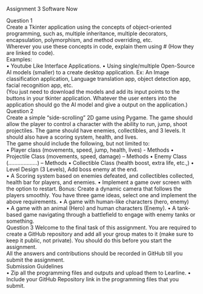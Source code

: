 Assignment 3
Software Now

Question 1  
Create a Tkinter application using the concepts of object-oriented 
programming, such as, multiple inheritance, multiple decorators, 
encapsulation, polymorphism, and method overriding, etc.  
Wherever you use these concepts in code, explain them using # (How they are 
linked to code).  
Examples:  
• Youtube Like Interface Applications. 
• Using single/multiple Open-Source AI models (smaller) to a create 
desktop application. Ex: An Image classification application, Language 
translation app, object detection app, facial recognition app, etc.  
(You just need to download the models and add its input points to the 
buttons in your tkinter application. Whatever the user enters into the 
application should go the AI model and give a output on the 
application.) 
Question 2  
Create a simple “side-scrolling” 2D game using Pygame. The game should 
allow the player to control a character with the ability to run, jump, shoot 
projectiles. The game should have enemies, collectibles, and 3 levels. It should 
also have a scoring system, health, and lives.  
The game should include the following, but not limited to:  
• Player class (movements, speed, jump, health, lives) - Methods 
• Projectile Class (movements, speed, damage) – Methods 
• Enemy Class (……………….) – Methods 
• Collectible Class (health boost, extra life, etc.,) 
• Level Design (3 Levels), Add boss enemy at the end.  
• A Scoring system based on enemies defeated, and collectibles 
collected, health bar for players, and enemies. 
• Implement a game over screen with the option to restart. 
Bonus: Create a dynamic camera that follows the players smoothly. 
You have three game ideas, select one and implement the above 
requirements. 
• A game with human-like characters (hero, enemy)  
• A game with an animal (Hero) and human characters (Enemy). 
• A tank-based game navigating through a battlefield to engage with 
enemy tanks or something.  
Question 3 
Welcome to the final task of this assignment. You are required to create a 
GitHub repository and add all your group mates to it (make sure to keep it 
public, not private). You should do this before you start the assignment.  
All the answers and contributions should be recorded in GitHub till you submit 
the assignment.  
Submission Guidelines  
• Zip all the programming files and outputs and upload them to 
Learline. 
• Include your GitHub Repository link in the programming files that 
you submit. 
